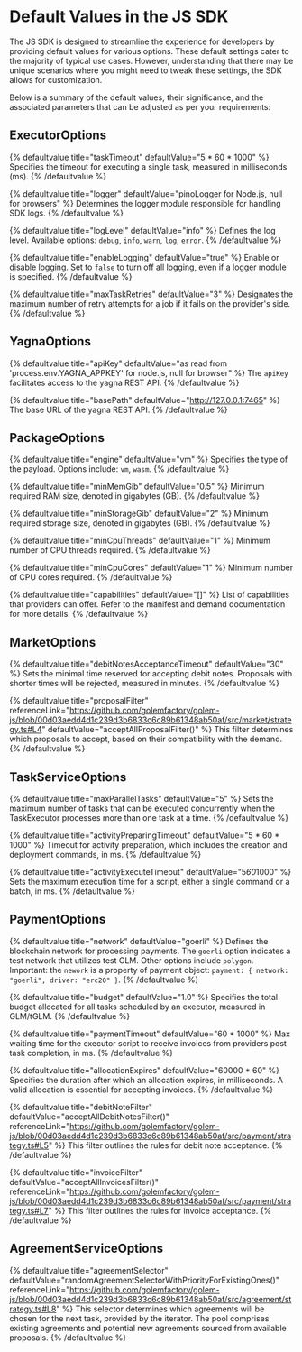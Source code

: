# Default Values in the JS SDK

The JS SDK is designed to streamline the experience for developers by providing default values for various options. These default settings cater to the majority of typical use cases. However, understanding that there may be unique scenarios where you might need to tweak these settings, the SDK allows for customization.

Below is a summary of the default values, their significance, and the associated parameters that can be adjusted as per your requirements:

## ExecutorOptions

{% defaultvalue title="taskTimeout" defaultValue="5 * 60 * 1000" %} 
Specifies the timeout for executing a single task, measured in milliseconds (ms). 
{% /defaultvalue %}

{% defaultvalue title="logger" defaultValue="pinoLogger for Node.js, null for browsers" %} 
Determines the logger module responsible for handling SDK logs. 
{% /defaultvalue %}

{% defaultvalue title="logLevel" defaultValue="info" %} 
Defines the log level. Available options: `debug`, `info`, `warn`, `log`, `error`.
{% /defaultvalue %}

{% defaultvalue title="enableLogging" defaultValue="true" %} 
Enable or disable logging. Set to `false` to turn off all logging, even if a logger module is specified. 
{% /defaultvalue %}

{% defaultvalue title="maxTaskRetries" defaultValue="3" %} 
Designates the maximum number of retry attempts for a job if it fails on the provider's side. 
{% /defaultvalue %}

## YagnaOptions

{% defaultvalue title="apiKey" defaultValue="as read from 'process.env.YAGNA_APPKEY' for node.js, null for browser" %} 
The `apiKey` facilitates access to the yagna REST API.
{% /defaultvalue %}

{% defaultvalue title="basePath" defaultValue="http://127.0.0.1:7465" %} 
The base URL of the yagna REST API. 
{% /defaultvalue %}



## PackageOptions

{% defaultvalue title="engine" defaultValue="vm" %} 
Specifies the type of the payload. Options include: `vm`, `wasm`.
{% /defaultvalue %}

{% defaultvalue title="minMemGib" defaultValue="0.5" %} 
Minimum required RAM size, denoted in gigabytes (GB). 
{% /defaultvalue %}

{% defaultvalue title="minStorageGib" defaultValue="2" %} 
Minimum required storage size, denoted in gigabytes (GB).
{% /defaultvalue %}

{% defaultvalue title="minCpuThreads" defaultValue="1" %} 
Minimum number of CPU threads required.
{% /defaultvalue %}

{% defaultvalue title="minCpuCores" defaultValue="1" %} 
Minimum number of CPU cores required.
{% /defaultvalue %}

{% defaultvalue title="capabilities" defaultValue="[]" %} 
List of capabilities that providers can offer. Refer to the manifest and demand documentation for more details. 
{% /defaultvalue %}

## MarketOptions

{% defaultvalue title="debitNotesAcceptanceTimeout" defaultValue="30" %} 
Sets the minimal time reserved for accepting debit notes. Proposals with shorter times will be rejected, measured in minutes. 
{% /defaultvalue %}

{% defaultvalue title="proposalFilter" referenceLink="https://github.com/golemfactory/golem-js/blob/00d03aedd4d1c239d3b6833c6c89b61348ab50af/src/market/strategy.ts#L4" defaultValue="acceptAllProposalFilter()" %} 
This filter determines which proposals to accept, based on their compatibility with the demand.
{% /defaultvalue %}

## TaskServiceOptions

{% defaultvalue title="maxParallelTasks" defaultValue="5" %} 
Sets the maximum number of tasks that can be executed concurrently when the TaskExecutor processes more than one task at a time.
{% /defaultvalue %}

{% defaultvalue title="activityPreparingTimeout" defaultValue="5 * 60 * 1000" %} 
Timeout for activity preparation, which includes the creation and deployment commands, in ms. 
{% /defaultvalue %}

{% defaultvalue title="activityExecuteTimeout" defaultValue="5*60*1000" %} 
Sets the maximum execution time for a script, either a single command or a batch, in ms.
{% /defaultvalue %}

## PaymentOptions

{% defaultvalue title="network" defaultValue="goerli" %} 
Defines the blockchain network for processing payments. The `goerli` option indicates a test network that utilizes test GLM. Other options include `polygon`.
Important: the `nework` is a property of payment object: `payment: { network: "goerli", driver: "erc20" }`.
{% /defaultvalue %}

{% defaultvalue title="budget" defaultValue="1.0" %} 
Specifies the total budget allocated for all tasks scheduled by an executor, measured in GLM/tGLM.
{% /defaultvalue %}

{% defaultvalue title="paymentTimeout" defaultValue="60 * 1000" %} 
Max waiting time for the executor script to receive invoices from providers post task completion, in ms.
{% /defaultvalue %}

{% defaultvalue title="allocationExpires" defaultValue="60000 * 60" %} 
Specifies the duration after which an allocation expires, in milliseconds. A valid allocation is essential for accepting invoices.
{% /defaultvalue %}

{% defaultvalue title="debitNoteFilter" defaultValue="acceptAllDebitNotesFilter()" referenceLink="https://github.com/golemfactory/golem-js/blob/00d03aedd4d1c239d3b6833c6c89b61348ab50af/src/payment/strategy.ts#L5" %} 
This filter outlines the rules for debit note acceptance.
{% /defaultvalue %}

{% defaultvalue title="invoiceFilter" defaultValue="acceptAllInvoicesFilter()" referenceLink="https://github.com/golemfactory/golem-js/blob/00d03aedd4d1c239d3b6833c6c89b61348ab50af/src/payment/strategy.ts#L7" %} 
This filter outlines the rules for invoice acceptance.
{% /defaultvalue %}

## AgreementServiceOptions

{% defaultvalue title="agreementSelector" defaultValue="randomAgreementSelectorWithPriorityForExistingOnes()" referenceLink="https://github.com/golemfactory/golem-js/blob/00d03aedd4d1c239d3b6833c6c89b61348ab50af/src/agreement/strategy.ts#L8" %} 
This selector determines which agreements will be chosen for the next task, provided by the iterator. The pool comprises existing agreements and potential new agreements sourced from available proposals.
{% /defaultvalue %}
